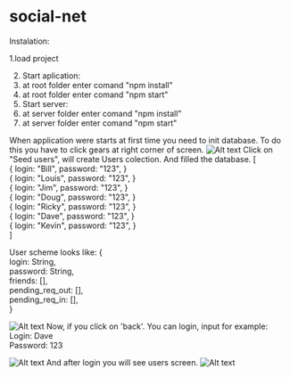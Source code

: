 # social-net

Instalation:

1.load project 

2. Start aplication:
  1. at root folder enter comand "npm install"
  2. at root folder enter comand "npm start"
3. Start server:
  1. at server folder enter comand "npm install"
  2. at server folder enter comand "npm start"
  
When application were starts at first time you need to init database.
To do this you have to click gears at right corner of screen.
![Alt text](http://dl4.joxi.net/drive/2020/02/17/0021/0128/1405056/56/7544d1dc0e.jpg)
Click on "Seed users", will create Users colection. And filled the database.
[\
  {
    login: "Bill",
    password: "123",
  }\
  {
    login: "Louis",
    password: "123",
  }\
  {
    login: "Jim",
    password: "123",
  }\
  {
    login: "Doug",
    password: "123",
  }\
  {
    login: "Ricky",
    password: "123",
  }\
  {
    login: "Dave",
    password: "123",
  }\
  {
    login: "Kevin",
    password: "123",
  }\
]

User scheme looks like:
{\
  login: String,\
  password: String,\
  friends: [],\
  pending_req_out: [],\
  pending_req_in: [],\
}

![Alt text](http://dl3.joxi.net/drive/2020/02/17/0021/0128/1405056/56/cccd965ff2.jpg)
Now, if you click on 'back'. You can login, input for example:\
Login: Dave\
Password: 123

![Alt text](http://dl4.joxi.net/drive/2020/02/17/0021/0128/1405056/56/fc8d60c518.jpg)
And after login you will see users screen.
![Alt text](http://dl4.joxi.net/drive/2020/02/17/0021/0128/1405056/56/0d6d9bee83.jpg)

